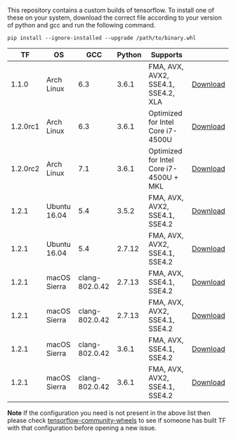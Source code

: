 This repository contains a custom builds of tensorflow. To install
one of these on your system, download the correct file according
to your version of python and gcc and run the following command.
```
pip install --ignore-installed --upgrade /path/to/binary.whl
```
| TF       | OS           | GCC            | Python | Supports                                |                                                                                                                         |
|----------|--------------|----------------|--------|-----------------------------------------|-------------------------------------------------------------------------------------------------------------------------|
| 1.1.0    | Arch Linux   | 6.3            | 3.6.1  | FMA, AVX, AVX2, SSE4.1, SSE4.2, XLA     | [Download](https://github.com/lakshayg/tensorflow-build/raw/master/tensorflow-1.1.0-cp36-cp36m-linux_x86_64.whl)        |
| 1.2.0rc1 | Arch Linux   | 6.3            | 3.6.1  | Optimized for Intel Core i7-4500U       | [Download](https://github.com/lakshayg/tensorflow-build/raw/master/tensorflow-1.2.0rc1-cp36-cp36m-linux_x86_64.whl)     |
| 1.2.0rc2 | Arch Linux   | 7.1            | 3.6.1  | Optimized for Intel Core i7-4500U + MKL | [Download](https://github.com/lakshayg/tensorflow-build/raw/master/tensorflow-1.2.0rc2-cp36-cp36m-linux_x86_64.whl)     |
| 1.2.1    | Ubuntu 16.04 | 5.4            | 3.5.2  | FMA, AVX, AVX2, SSE4.1, SSE4.2          | [Download](https://github.com/lakshayg/tensorflow-build/raw/master/tensorflow-1.2.1-cp35-cp35m-linux_x86_64.whl)        |
| 1.2.1    | Ubuntu 16.04 | 5.4            | 2.7.12 | FMA, AVX, AVX2, SSE4.1, SSE4.2          | [Download](https://github.com/lakshayg/tensorflow-build/raw/master/tensorflow-1.2.1-cp27-cp27mu-linux_x86_64.whl)       |
| 1.2.1    | macOS Sierra | clang-802.0.42 | 2.7.13 | FMA, AVX, SSE4.1, SSE4.2                | [Download](https://github.com/lakshayg/tensorflow-build/raw/master/tensorflow-1.2.1-cp27-cp27m-macosx_10_12_x86_64.whl) |
| 1.2.1    | macOS Sierra | clang-802.0.42 | 2.7.13 | FMA, AVX, AVX2, SSE4.1, SSE4.2          | [Download](https://github.com/lakshayg/tensorflow-build/raw/72454268db8ce69e0fe3c7b23c17aad6ea69b257/tensorflow-1.2.1-cp27-cp27m-macosx_10_12_x86_64.whl) |
| 1.2.1    | macOS Sierra | clang-802.0.42 | 3.6.1  | FMA, AVX, SSE4.1, SSE4.2                | [Download](https://github.com/lakshayg/tensorflow-build/raw/master/tensorflow-1.2.1-cp36-cp36m-macosx_10_12_x86_64.whl) |
| 1.2.1    | macOS Sierra | clang-802.0.42 | 3.6.1  | FMA, AVX, AVX2, SSE4.1, SSE4.2          | [Download](https://github.com/lakshayg/tensorflow-build/raw/72454268db8ce69e0fe3c7b23c17aad6ea69b257/tensorflow-1.2.1-cp36-cp36m-macosx_10_12_x86_64.whl) |

**Note** If the configuration you need is not present in the above list then please check [tensorflow-community-wheels](https://github.com/yaroslavvb/tensorflow-community-wheels/issues) to see if someone has built TF with that configuration before opening a new issue.
